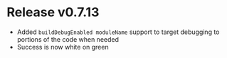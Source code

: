 # Release v0.7.13

- Added `buildDebugEnabled moduleName` support to target debugging to portions of the code when needed
- Success is now white on green
